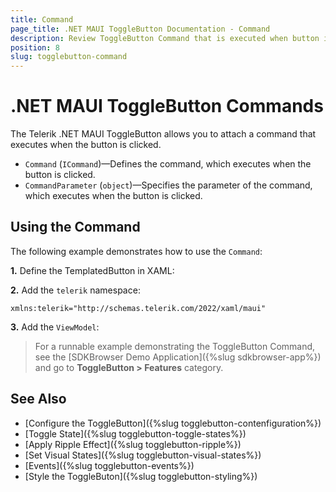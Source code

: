 ```yaml
---
title: Command
page_title: .NET MAUI ToggleButton Documentation - Command
description: Review ToggleButton Command that is executed when button is clicked. 
position: 8
slug: togglebutton-command
---
```


# .NET MAUI ToggleButton Commands

The Telerik .NET MAUI ToggleButton allows you to attach a command that executes when the button is clicked.

* `Command` (`ICommand`)&mdash;Defines the command, which executes when the button is clicked.
* `CommandParameter` (`object`)&mdash;Specifies the parameter of the command, which executes when the button is clicked.

## Using the Command

The following example demonstrates how to use the `Command`:

**1.** Define the TemplatedButton in XAML:

<snippet id='togglebutton-command-xaml' />

**2.** Add the `telerik` namespace:

```XAML
xmlns:telerik="http://schemas.telerik.com/2022/xaml/maui"
```

**3.** Add the `ViewModel`:

<snippet id='togglebutton-command-viewmodel' />

> For a runnable example demonstrating the ToggleButton Command, see the [SDKBrowser Demo Application]({%slug sdkbrowser-app%}) and go to **ToggleButton > Features** category.

## See Also

- [Configure the ToggleButton]({%slug togglebutton-contenfiguration%})
- [Toggle State]({%slug togglebutton-toggle-states%})
- [Apply Ripple Effect]({%slug togglebutton-ripple%})
- [Set Visual States]({%slug togglebutton-visual-states%})
- [Events]({%slug togglebutton-events%})
- [Style the ToggleButon]({%slug togglebutton-styling%})
